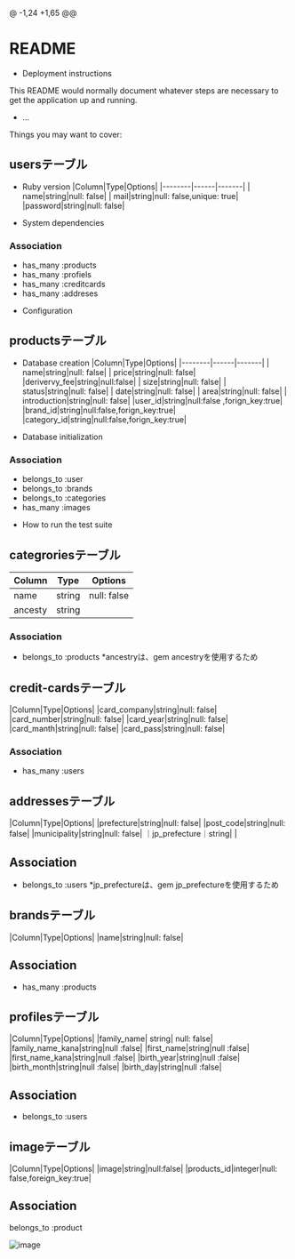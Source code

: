 @ -1,24 +1,65 @@
# README 
* Deployment instructions

This README would normally document whatever steps are necessary to get the
application up and running.
* ...

Things you may want to cover:

## usersテーブル

* Ruby version
|Column|Type|Options|
|--------|------|-------|
|    name|string|null: false|
|    mail|string|null: false,unique: true|
|password|string|null: false|

* System dependencies
### Association
- has_many :products
- has_many :profiels
- has_many :creditcards
- has_many :addreses


* Configuration
## productsテーブル

* Database creation
|Column|Type|Options|
|--------|------|-------|
|    name|string|null: false|
|   price|string|null: false|
|derivervy_fee|string|null:false|
|    size|string|null: false|
|  status|string|null: false|
|    date|string|null: false|
|    area|string|null: false|
|   introduction|string|null: false|
|user_id|string|null:false ,forign_key:true|
|brand_id|string|null:false,forign_key:true|
|category_id|string|null:false,forign_key:true|


* Database initialization
### Association
- belongs_to :user
- belongs_to :brands
- belongs_to :categories
- has_many :images

* How to run the test suite
## categroriesテーブル

|Column|Type|Options|
|------|----|-------|
|  name|string|null: false|
|ancesty|string|          |

### Association
- belongs_to :products
*ancestryは、gem ancestryを使用するため

## credit-cardsテーブル

|Column|Type|Options|
|card_company|string|null: false|
|card_number|string|null: false|
|card_year|string|null: false|
|card_manth|string|null: false|
|card_pass|string|null: false|

### Association
- has_many :users



## addressesテーブル

|Column|Type|Options|
|prefecture|string|null: false|
|post_code|string|null: false|
|municipality|string|null: false|
｜jp_prefecture｜string|       |

## Association
- belongs_to :users
*jp_prefectureは、gem jp_prefectureを使用するため




## brandsテーブル

|Column|Type|Options|
|name|string|null: false|

## Association
- has_many :products

## profilesテーブル

|Column|Type|Options|
|family_name| string| null: false|
|family_name_kana|string|null :false|
|first_name|string|null :false|
|first_name_kana|string|null :false|
|birth_year|string|null :false|
|birth_month|string|null :false|
|birth_day|string|null :false|

## Association
- belongs_to :users


## imageテーブル

|Column|Type|Options|
|image|string|null:false|
|products_id|integer|null: false,foreign_key:true|

## Association
belongs_to :product


![image](https://files.slack.com/files-pri/TK2M4NQC8-F017VJKLH7Z/____________________________2020-08-05_16.01.05.png)